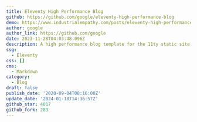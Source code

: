 ```yaml
---
title: Eleventy High Performance Blog
github: https://github.com/google/eleventy-high-performance-blog
demo: https://www.industrialempathy.com/posts/eleventy-high-performance-blog/
author: google
author_link: https://github.com/google
date: 2023-11-28T04:03:48.096Z
description: A high performance blog template for the 11ty static site generator.
ssg:
  - Eleventy
css: []
cms:
  - Markdown
category:
  - Blog
draft: false
publish_date: '2020-09-04T08:16:00Z'
update_date: '2024-01-18T14:36:57Z'
github_star: 4017
github_fork: 283
---
```

